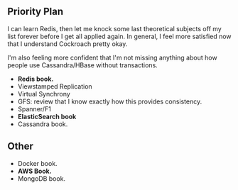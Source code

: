 ## Priority Plan

I can learn Redis, then let me knock some last theoretical subjects
off my list forever before I get all applied again. In general, I feel
more satisfied now that I understand Cockroach pretty okay.

I'm also feeling more confident that I'm not missing anything about
how people use Cassandra/HBase without transactions.

* **Redis book.**
* Viewstamped Replication
* Virtual Synchrony
* GFS: review that I know exactly how this provides consistency.
* Spanner/F1
* **ElasticSearch book**
* Cassandra book.

## Other

* Docker book.
* **AWS Book.**
* MongoDB book.
